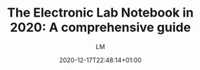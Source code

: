 ---
title: "The Electronic Lab Notebook in 2020: A comprehensive guide"
images: # Create a folder in /static/images/tools that has the same name as this current markdown file and place the images there. We only need the file name here. If this is not clear, please refer to existing tools as references.
  - path:
categories:
  - "Guides"
tags:
  - "Project Management"
  - "Data Management"
  - "Electronic Lab Notebook"
links:
  - name: "The Electronic Lab Notebook in 2020: A comprehensive guide"
    link: https://www.labfolder.com/electronic-lab-notebook-eln-research-guide/
summary: "How to choose the best ELN for your research?"
features:
  - ""
platforms:
  - "Web"
fields:
  - "General and Interdisciplinary"
plans:
  - name:
    description:
makers: # the makers of the tool
  - name:
    description:
author: LM   # the person who submitted this tool to KausalFlow
date: 2020-12-17T22:48:14+01:00
draft: false
---